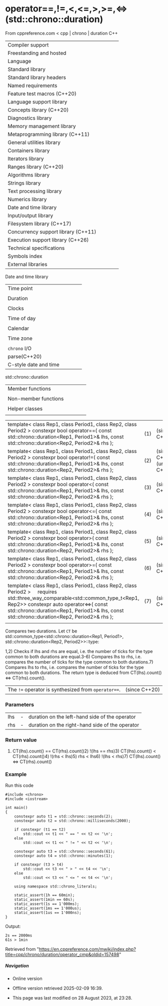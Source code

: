 # operator==,!=,<,<=,>,>=,<=>(std::chrono::duration)

From cppreference.com
< cpp‎ | chrono‎ | duration
C++

|  |  |  |  |  |
| --- | --- | --- | --- | --- |
| Compiler support | | | | |
| Freestanding and hosted | | | | |
| Language | | | | |
| Standard library | | | | |
| Standard library headers | | | | |
| Named requirements | | | | |
| Feature test macros (C++20) | | | | |
| Language support library | | | | |
| Concepts library (C++20) | | | | |
| Diagnostics library | | | | |
| Memory management library | | | | |
| Metaprogramming library (C++11) | | | | |
| General utilities library | | | | |
| Containers library | | | | |
| Iterators library | | | | |
| Ranges library (C++20) | | | | |
| Algorithms library | | | | |
| Strings library | | | | |
| Text processing library | | | | |
| Numerics library | | | | |
| Date and time library | | | | |
| Input/output library | | | | |
| Filesystem library (C++17) | | | | |
| Concurrency support library (C++11) | | | | |
| Execution support library (C++26) | | | | |
| Technical specifications | | | | |
| Symbols index | | | | |
| External libraries | | | | |

Date and time library

|  |  |  |  |  |
| --- | --- | --- | --- | --- |
| Time point | | | | |
| |  |  |  |  |  | | --- | --- | --- | --- | --- | | time_point(C++11) | | | | | | |  |  |  |  |  | | --- | --- | --- | --- | --- | | clock_time_conversion(C++20) | | | | | | |  |  |  |  |  | | --- | --- | --- | --- | --- | | clock_cast(C++20) | | | | | |
| Duration | | | | |
| |  |  |  |  |  | | --- | --- | --- | --- | --- | | duration(C++11) | | | | | |
| Clocks | | | | |
| |  |  |  |  |  | | --- | --- | --- | --- | --- | | system_clock(C++11) | | | | | | steady_clock(C++11) | | | | | | is_clock(C++20) | | | | | | |  |  |  |  |  | | --- | --- | --- | --- | --- | | utc_clock(C++20) | | | | | | tai_clock(C++20) | | | | | | high_resolution_clock(C++11) | | | | | | |  |  |  |  |  | | --- | --- | --- | --- | --- | | gps_clock(C++20) | | | | | | file_clock(C++20) | | | | | | local_t(C++20) | | | | | |
| Time of day | | | | |
| |  |  |  |  |  | | --- | --- | --- | --- | --- | | is_amis_pm(C++20)(C++20) | | | | | | |  |  |  |  |  | | --- | --- | --- | --- | --- | | make12make24(C++20)(C++20) | | | | | | |  |  |  |  |  | | --- | --- | --- | --- | --- | | hh_mm_ss(C++20) | | | | | |  | | | | | |
| Calendar | | | | |
| |  |  |  |  |  | | --- | --- | --- | --- | --- | | day(C++20) | | | | | | month(C++20) | | | | | | year(C++20) | | | | | | weekday(C++20) | | | | | | operator/(C++20) | | | | | | year_month_day(C++20) | | | | | | |  |  |  |  |  | | --- | --- | --- | --- | --- | | year_month_day_last(C++20) | | | | | | year_month_weekday(C++20) | | | | | | year_month_weekday_last(C++20) | | | | | | weekday_indexed(C++20) | | | | | | weekday_last(C++20) | | | | | | month_day(C++20) | | | | | | |  |  |  |  |  | | --- | --- | --- | --- | --- | | month_day_last(C++20) | | | | | | month_weekday(C++20) | | | | | | month_weekday_last(C++20) | | | | | | year_month(C++20) | | | | | | last_speclast(C++20)(C++20) | | | | | |
| Time zone | | | | |
| |  |  |  |  |  | | --- | --- | --- | --- | --- | | tzdb(C++20) | | | | | | tzdb_list(C++20) | | | | | | get_tzdbget_tzdb_listreload_tzdbremote_version(C++20)(C++20)(C++20)(C++20) | | | | | | sys_info(C++20) | | | | | | |  |  |  |  |  | | --- | --- | --- | --- | --- | | local_info(C++20) | | | | | | nonexistent_local_time(C++20) | | | | | | ambiguous_local_time(C++20) | | | | | | locate_zone(C++20) | | | | | | current_zone(C++20) | | | | | | time_zone(C++20) | | | | | | choose(C++20) | | | | | | |  |  |  |  |  | | --- | --- | --- | --- | --- | | zoned_traits(C++20) | | | | | | zoned_time(C++20) | | | | | | time_zone_link(C++20) | | | | | | leap_second(C++20) | | | | | | leap_second_info(C++20) | | | | | | get_leap_second_info(C++20) | | | | | |  | | | | | |
| `chrono` I/O | | | | |
| parse(C++20) | | | | |
| C-style date and time | | | | |

std::chrono::duration

|  |  |  |  |  |
| --- | --- | --- | --- | --- |
| Member functions | | | | |
| |  |  |  |  |  | | --- | --- | --- | --- | --- | | duration::duration | | | | | | duration::operator= | | | | | | duration::count | | | | | | duration::zero | | | | | | duration::min | | | | | | duration::max | | | | | | duration::operator+duration::operator- | | | | | | |  |  |  |  |  | | --- | --- | --- | --- | --- | | duration::operator++duration::operator-- | | | | | | duration::operator+=duration::operator-=duration::operator\*=duration::operator/=duration::operator%= | | | | | |  | | | | | |
| Non-member functions | | | | |
| |  |  |  |  |  | | --- | --- | --- | --- | --- | | operator+operator-operator\*operator/operator% | | | | | | ****operator==operator!=operator<operator<=operator>operator>=operator<=>****(until C++20)(C++20) | | | | | | operator<<(C++20) | | | | | | |  |  |  |  |  | | --- | --- | --- | --- | --- | | duration_cast | | | | | | floor(C++17) | | | | | | ceil(C++17) | | | | | | round(C++17) | | | | | | abs(C++17) | | | | | | operator""h(C++14) | | | | | | operator""min(C++14) | | | | | | operator""s(C++14) | | | | | | operator""ms(C++14) | | | | | | operator""us(C++14) | | | | | | operator""ns(C++14) | | | | | | from_stream(C++20) | | | | | |  | | | | | |
| Helper classes | | | | |
| |  |  |  |  |  | | --- | --- | --- | --- | --- | | common_type | | | | | | treat_as_floating_point | | | | | | duration_values | | | | | | |  |  |  |  |  | | --- | --- | --- | --- | --- | | formatter<std::chrono::duration>(C++20) | | | | | | hash<std::chrono::duration>(C++26) | | | | | |  | | | | | |

|  |  |  |
| --- | --- | --- |
| template< class Rep1, class Period1, class Rep2, class Period2 >  constexpr bool operator==( const std::chrono::duration<Rep1, Period1>& lhs, const std::chrono::duration<Rep2, Period2>& rhs ); | (1) | (since C++11) |
| template< class Rep1, class Period1, class Rep2, class Period2 >  constexpr bool operator!=( const std::chrono::duration<Rep1, Period1>& lhs, const std::chrono::duration<Rep2, Period2>& rhs ); | (2) | (since C++11)  (until C++20) |
| template< class Rep1, class Period1, class Rep2, class Period2 >  constexpr bool operator<( const std::chrono::duration<Rep1, Period1>& lhs, const std::chrono::duration<Rep2, Period2>& rhs ); | (3) | (since C++11) |
| template< class Rep1, class Period1, class Rep2, class Period2 >  constexpr bool operator<=( const std::chrono::duration<Rep1, Period1>& lhs, const std::chrono::duration<Rep2, Period2>& rhs ); | (4) | (since C++11) |
| template< class Rep1, class Period1, class Rep2, class Period2 >  constexpr bool operator>( const std::chrono::duration<Rep1, Period1>& lhs, const std::chrono::duration<Rep2, Period2>& rhs ); | (5) | (since C++11) |
| template< class Rep1, class Period1, class Rep2, class Period2 >  constexpr bool operator>=( const std::chrono::duration<Rep1, Period1>& lhs, const std::chrono::duration<Rep2, Period2>& rhs ); | (6) | (since C++11) |
| template< class Rep1, class Period1, class Rep2, class Period2 >      requires std::three_way_comparable<std::common_type_t<Rep1, Rep2>>  constexpr auto operator<=>( const std::chrono::duration<Rep1, Period1>& lhs, const std::chrono::duration<Rep2, Period2>& rhs ); | (7) | (since C++20) |
|  |  |  |

Compares two durations. Let `CT` be std::common_type<std::chrono::duration<Rep1, Period1>, std::chrono::duration<Rep2, Period2>>::type:

1,2) Checks if lhs and rhs are equal, i.e. the number of ticks for the type common to both durations are equal.3-6) Compares lhs to rhs, i.e. compares the number of ticks for the type common to both durations.7) Compares lhs to rhs, i.e. compares the number of ticks for the type common to both durations. The return type is deduced from CT(lhs).count() <=> CT(rhs).count().

|  |  |
| --- | --- |
| The `!=` operator is synthesized from `operator==`. | (since C++20) |

### Parameters

|  |  |  |
| --- | --- | --- |
| lhs | - | duration on the left-hand side of the operator |
| rhs | - | duration on the right-hand side of the operator |

### Return value

1) CT(lhs).count() == CT(rhs).count()2) !(lhs == rhs)3) CT(lhs).count() < CT(rhs).count()4) !(rhs < lhs)5) rhs < lhs6) !(lhs < rhs)7) CT(lhs).count() <=> CT(rhs).count()

### Example

Run this code

```
#include <chrono>
#include <iostream>
 
int main()
{
    constexpr auto t1 = std::chrono::seconds(2);
    constexpr auto t2 = std::chrono::milliseconds(2000);
 
    if constexpr (t1 == t2)
        std::cout << t1 << " == " << t2 << '\n';
    else
        std::cout << t1 << " != " << t2 << '\n';
 
    constexpr auto t3 = std::chrono::seconds(61);
    constexpr auto t4 = std::chrono::minutes(1);
 
    if constexpr (t3 > t4)
        std::cout << t3 << " > " << t4 << '\n';
    else
        std::cout << t3 << " <= " << t4 << '\n';
 
    using namespace std::chrono_literals;
 
    static_assert(1h == 60min);
    static_assert(1min == 60s);
    static_assert(1s == 1'000ms);
    static_assert(1ms == 1'000us);
    static_assert(1us == 1'000ns);
}

```

Output:

```
2s == 2000ms
61s > 1min

```

Retrieved from "<https://en.cppreference.com/mwiki/index.php?title=cpp/chrono/duration/operator_cmp&oldid=157498>"

##### Navigation

- Online version
- Offline version retrieved 2025-02-09 16:39.

- This page was last modified on 28 August 2023, at 23:28.